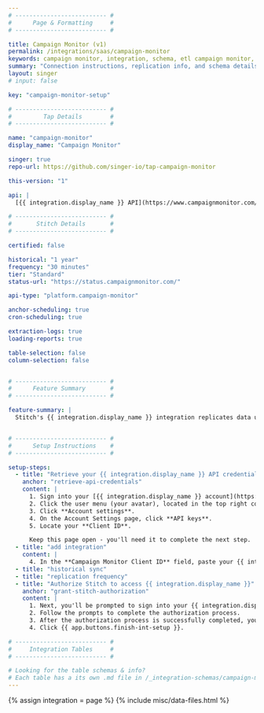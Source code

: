 ```yaml
---
# -------------------------- #
#      Page & Formatting     #
# -------------------------- #

title: Campaign Monitor (v1)
permalink: /integrations/saas/campaign-monitor
keywords: campaign monitor, integration, schema, etl campaign monitor, campaign monitor etl, campaign monitor schema
summary: "Connection instructions, replication info, and schema details for Stitch's Campaign Monitor integration."
layout: singer
# input: false

key: "campaign-monitor-setup"

# -------------------------- #
#         Tap Details        #
# -------------------------- #

name: "campaign-monitor"
display_name: "Campaign Monitor"

singer: true 
repo-url: https://github.com/singer-io/tap-campaign-monitor

this-version: "1"

api: |
  [{{ integration.display_name }} API](https://www.campaignmonitor.com/api/){:target="new"}

# -------------------------- #
#       Stitch Details       #
# -------------------------- #

certified: false

historical: "1 year"
frequency: "30 minutes"
tier: "Standard"
status-url: "https://status.campaignmonitor.com/"

api-type: "platform.campaign-monitor"

anchor-scheduling: true
cron-scheduling: true

extraction-logs: true
loading-reports: true

table-selection: false
column-selection: false


# -------------------------- #
#      Feature Summary       #
# -------------------------- #

feature-summary: |
  Stitch's {{ integration.display_name }} integration replicates data using the {{ integration.api | flatify }}. Refer to the [Schema](#schema) section for a list of objects available for replication.


# -------------------------- #
#      Setup Instructions    #
# -------------------------- #

setup-steps:
  - title: "Retrieve your {{ integration.display_name }} API credentials"
    anchor: "retrieve-api-credentials"
    content: |
      1. Sign into your [{{ integration.display_name }} account](https://login.createsend.com/){:target="new"}.
      2. Click the user menu (your avatar), located in the top right corner.
      3. Click **Account settings**.
      4. On the Account Settings page, click **API keys**.
      5. Locate your **Client ID**.

      Keep this page open - you'll need it to complete the next step.
  - title: "add integration"
    content: |
      4. In the **Campaign Monitor Client ID** field, paste your {{ integration.display_name }} client ID.
  - title: "historical sync"
  - title: "replication frequency"
  - title: "Authorize Stitch to access {{ integration.display_name }}"
    anchor: "grant-stitch-authorization"
    content: |
      1. Next, you'll be prompted to sign into your {{ integration.display_name }} account.
      2. Follow the prompts to complete the authorization process.
      3. After the authorization process is successfully completed, you'll be directed back to Stitch.
      4. Click {{ app.buttons.finish-int-setup }}.

# -------------------------- #
#     Integration Tables     #
# -------------------------- #

# Looking for the table schemas & info?
# Each table has a its own .md file in /_integration-schemas/campaign-monitor
---
```

{% assign integration = page %}
{% include misc/data-files.html %}